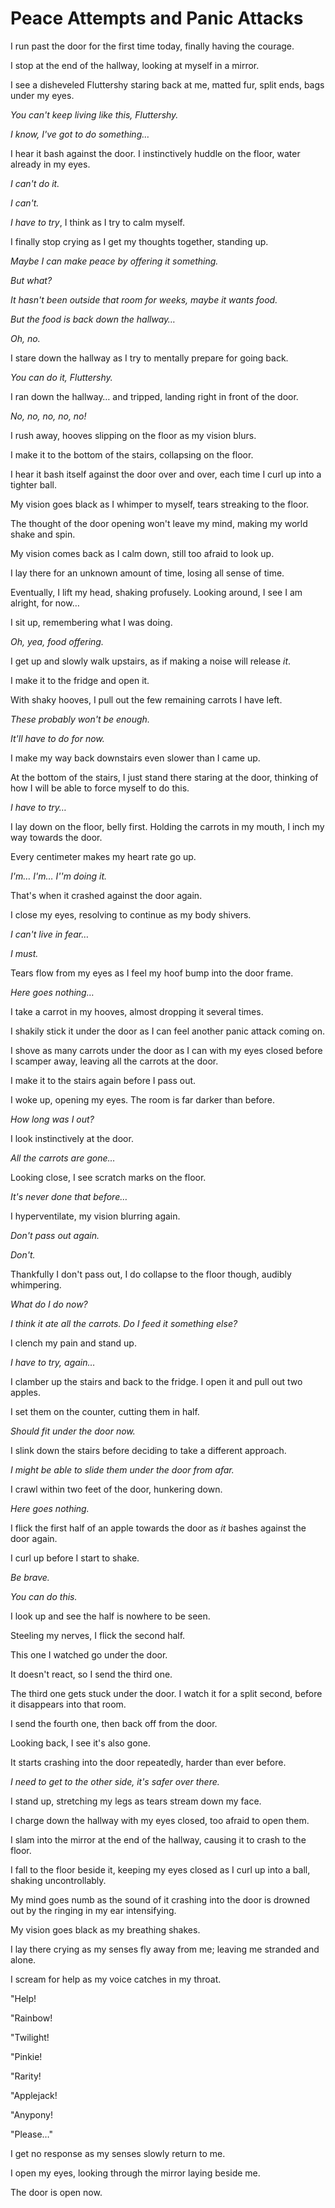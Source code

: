 # Peace Attempts and Panic Attacks

I run past the door for the first time today, finally having the courage.

I stop at the end of the hallway, looking at myself in a mirror.

I see a disheveled Fluttershy staring back at me, matted fur, split ends, bags under my eyes.

*You can't keep living like this, Fluttershy.*

*I know, I've got to do something…*

I hear it bash against the door. I instinctively huddle on the floor, water already in my eyes.

*I can't do it.*

*I can't.*

*I have to try*, I think as I try to calm myself.

I finally stop crying as I get my thoughts together, standing up.

*Maybe I can make peace by offering it something.*

*But what?*

*It hasn't been outside that room for weeks, maybe it wants food.*

*But the food is back down the hallway…*

*Oh, no.*

I stare down the hallway as I try to mentally prepare for going back.

*You can do it, Fluttershy.*

I ran down the hallway… and tripped, landing right in front of the door.

*No, no, no, no, no!*

I rush away, hooves slipping on the floor as my vision blurs.

I make it to the bottom of the stairs, collapsing on the floor.

I hear it bash itself against the door over and over, each time I curl up into a tighter ball.

My vision goes black as I whimper to myself, tears streaking to the floor.

The thought of the door opening won't leave my mind, making my world shake and spin.

My vision comes back as I calm down, still too afraid to look up.

I lay there for an unknown amount of time, losing all sense of time.

Eventually, I lift my head, shaking profusely. Looking around, I see I am alright, for now…

I sit up, remembering what I was doing.

*Oh, yea, food offering.*

I get up and slowly walk upstairs, as if making a noise will release *it*.

I make it to the fridge and open it.

With shaky hooves, I pull out the few remaining carrots I have left.

*These probably won't be enough.*

*It'll have to do for now.*

I make my way back downstairs even slower than I came up.

At the bottom of the stairs, I just stand there staring at the door, thinking of how I will be able to force myself to do this.

*I have to try…*

I lay down on the floor, belly first. Holding the carrots in my mouth, I inch my way towards the door.

Every centimeter makes my heart rate go up.

*I'm… I'm… I''m doing it.*

That's when it crashed against the door again.

I close my eyes, resolving to continue as my body shivers.

*I can't live in fear…*

*I must.*

Tears flow from my eyes as I feel my hoof bump into the door frame.

*Here goes nothing…*

I take a carrot in my hooves, almost dropping it several times.

I shakily stick it under the door as I can feel another panic attack coming on.

I shove as many carrots under the door as I can with my eyes closed before I scamper away, leaving all the carrots at the door.

I make it to the stairs again before I pass out.

I woke up, opening my eyes. The room is far darker than before.

*How long was I out?*

I look instinctively at the door.

*All the carrots are gone…*

Looking close, I see scratch marks on the floor.

*It's never done that before…*

I hyperventilate, my vision blurring again.

*Don't pass out again.*

*Don't.*

Thankfully I don't pass out, I do collapse to the floor though, audibly whimpering.

*What do I do now?*

*I think it ate all the carrots. Do I feed it something else?*

I clench my pain and stand up.

*I have to try, again…*

I clamber up the stairs and back to the fridge. I open it and pull out two apples.

I set them on the counter, cutting them in half.

*Should fit under the door now.*

I slink down the stairs before deciding to take a different approach.

*I might be able to slide them under the door from afar.*

I crawl within two feet of the door, hunkering down.

*Here goes nothing.*

I flick the first half of an apple towards the door as *it* bashes against the door again.

I curl up before I start to shake.

*Be brave.*

*You can do this.*

I look up and see the half is nowhere to be seen.

Steeling my nerves, I flick the second half.

This one I watched go under the door.

It doesn't react, so I send the third one.

The third one gets stuck under the door. I watch it for a split second, before it disappears into that room.

I send the fourth one, then back off from the door.

Looking back, I see it's also gone.

It starts crashing into the door repeatedly, harder than ever before.

*I need to get to the other side, it's safer over there.*

I stand up, stretching my legs as tears stream down my face.

I charge down the hallway with my eyes closed, too afraid to open them.

I slam into the mirror at the end of the hallway, causing it to crash to the floor.

I fall to the floor beside it, keeping my eyes closed as I curl up into a ball, shaking uncontrollably.

My mind goes numb as the sound of it crashing into the door is drowned out by the ringing in my ear intensifying.

My vision goes black as my breathing shakes.

I lay there crying as my senses fly away from me; leaving me stranded and alone.

I scream for help as my voice catches in my throat.

"Help!

"Rainbow!

"Twilight!

"Pinkie!

"Rarity!

"Applejack!

"Anypony!

"Please…"

I get no response as my senses slowly return to me.

I open my eyes, looking through the mirror laying beside me.

The door is open now.
